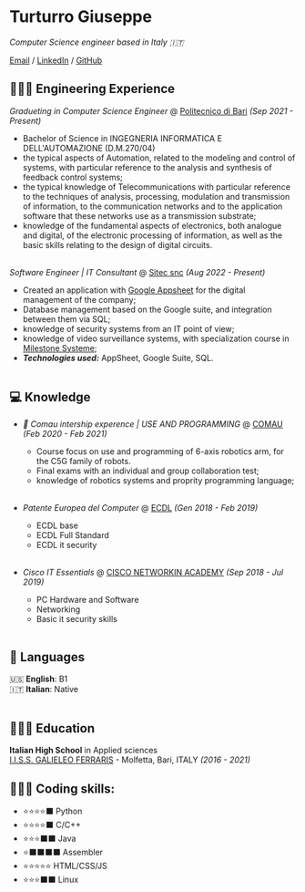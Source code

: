 # Turturro Giuseppe

_Computer Science engineer based in Italy 🇮🇹_ <br>

[Email](info.g.turturro@gmail.com) / [LinkedIn](www.linkedin.com/in/g-turturro/) / [GitHub](https://github.com/zEhmsy/)
## 👩🏼‍💻 Engineering Experience

*Gradueting in Computer Science Engineer* @ [Politecnico di Bari](poliba.it) _(Sep 2021 - Present)_ <br>
  - Bachelor of Science in INGEGNERIA INFORMATICA E DELL'AUTOMAZIONE (D.M.270/04)
  - the typical aspects of Automation, related to the modeling and control of systems, with particular reference to the analysis and synthesis of feedback control systems;
  - the typical knowledge of Telecommunications with particular reference to the techniques of analysis, processing, modulation and transmission of information, to the communication networks and to the application software that these networks use as a transmission substrate;
  - knowledge of the fundamental aspects of electronics, both analogue and digital, of the electronic processing of information, as well as the basic skills relating to the design of digital circuits.
<br><br>

*Software Engineer | IT Consultant* @ [Sitec snc](https://sitecfiresecurity.it/) _(Aug 2022 - Present)_ <br>
  - Created an application with [Google Appsheet](https://about.appsheet.com/home/) for the digital management of the company;
  - Database management based on the Google suite, and integration between them via SQL;
  - knowledge of security systems from an IT point of view;
  - knowledge of video surveillance systems, with specialization course in [Milestone Systeme](https://www.milestonesys.com/);
  - **_Technologies used:_** AppSheet, Google Suite, SQL.
<br><br>

## 💻 Knowledge

* *🤖 Comau intership experence | USE AND PROGRAMMING* @ [COMAU](https://www.comau.com/it/) _(Feb 2020 - Feb 2021)_ <br>
  - Course focus on use and programming of 6-axis robotics arm, for the C5G family of robots.
  - Final exams with an individual and group collaboration test;
  - knowledge of robotics systems and proprity programming language;
<br><br>

* *Patente Europea del Computer* @ [ECDL](https://www.ecdlonline.it/patente-europea/) _(Gen 2018 - Feb 2019)_ <br>
  - ECDL base
  - ECDL Full Standard
  - ECDL it security
<br><br>

* *Cisco IT Essentials* @ [CISCO NETWORKIN ACADEMY](https://www.netacad.com/) _(Sep 2018 - Jul 2019)_ <br>
  - PC Hardware and Software
  - Networking
  - Basic it security skills
<br><br>

## 💬 Languages

🇺🇸 **English**: B1 <br>
🇮🇹 **Italian**: Native
<br><br>

## 👩🏼‍🎓 Education

**Italian High School** in Applied sciences<br>
[I.I.S.S. GALIELEO FERRARIS](https://www.ferrarismolfetta.edu.it/la-scuola/presentazione/) - Molfetta, Bari, ITALY _(2016 - 2021)_

## 👨🏻‍💻 Coding skills:
  - ⭐⭐⭐⭐⬛ Python
  - ⭐⭐⭐⭐⬛ C/C++
  - ⭐⭐⭐⬛⬛ Java
  - ⭐⬛⬛⬛⬛ Assembler
  - ⭐⭐⭐⭐⭐ HTML/CSS/JS
  - ⭐⭐⭐⬛⬛ Linux
